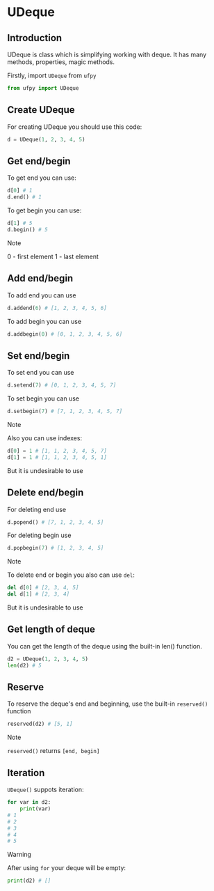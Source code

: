 # UDeque
## Introduction

UDeque is class which is simplifying working with deque.
It has many methods, properties, magic methods.

Firstly, import `UDeque` from `ufpy`
```python
from ufpy import UDeque
```

## Create UDeque

For creating UDeque you should use this code:
```python
d = UDeque(1, 2, 3, 4, 5)
```

## Get end/begin

To get end you can use:
```python
d[0] # 1
d.end() # 1
```

To get begin you can use:
```python
d[1] # 5
d.begin() # 5
```

> [!NOTE]
> 0 - first element
> 1 - last element

## Add end/begin

To add end you can use
```python
d.addend(6) # [1, 2, 3, 4, 5, 6]
```

To add begin you can use
```python
d.addbegin(0) # [0, 1, 2, 3, 4, 5, 6]
```

## Set end/begin

To set end you can use
```python
d.setend(7) # [0, 1, 2, 3, 4, 5, 7]
```

To set begin you can use
```python
d.setbegin(7) # [7, 1, 2, 3, 4, 5, 7]
```
> [!NOTE]
> Also you can use indexes:
> ```python
> d[0] = 1 # [1, 1, 2, 3, 4, 5, 7]
> d[1] = 1 # [1, 1, 2, 3, 4, 5, 1]
> ```
> But it is undesirable to use

## Delete end/begin

For deleting end use
```python
d.popend() # [7, 1, 2, 3, 4, 5]
```

For deleting begin use
```python
d.popbegin(7) # [1, 2, 3, 4, 5]
```

> [!NOTE]
> To delete end or begin you also can use `del`:
> ```python
> del d[0] # [2, 3, 4, 5]
> del d[1] # [2, 3, 4]
> ```
> But it is undesirable to use

## Get length of deque

You can get the length of the deque using the built-in len() function.

```python
d2 = UDeque(1, 2, 3, 4, 5)
len(d2) # 5
```

## Reserve
To reserve the deque's end and beginning, use the built-in `reserved()` function
```python
reserved(d2) # [5, 1]
```

> [!NOTE]
> `reserved()` returns `[end, begin]`

## Iteration
`UDeque()` suppots iteration:
```python
for var in d2:
    print(var)
# 1
# 2
# 3
# 4
# 5
```

> [!WARNING]
> After using `for` your deque will be empty:
> ```python
> print(d2) # []
> ```